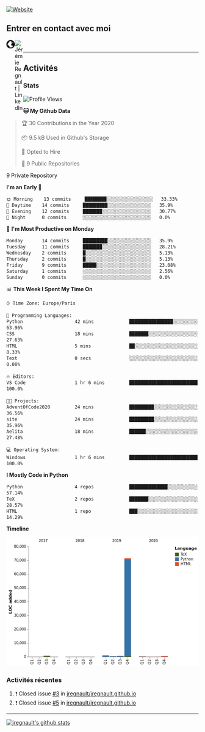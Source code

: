 [![Website](https://img.shields.io/website?logo=globe&label=jregnault.github.io&style=for-the-badge&url=https://jregnault.github.io)](https://jregnault.github.io)

## Entrer en contact avec moi

[<img align="left" alt="codeSTACKr.com" width="22px" src="https://raw.githubusercontent.com/iconic/open-iconic/master/svg/globe.svg" />][website]
[<img align="left" alt="Jérémie Regnault | LinkedIn" width="22px" src="https://cdn.jsdelivr.net/npm/simple-icons@v3/icons/linkedin.svg" />][linkedin]

<br />

---

## Activités

### Stats
<!--START_SECTION:waka-->
![Profile Views](http://img.shields.io/badge/Profile%20Views-0-blue)

**🐱 My Github Data** 

> 🏆 30 Contributions in the Year 2020
 > 
> 📦 9.5 kB Used in Github's Storage 
 > 
> 💼 Opted to Hire
 > 
> 📜 9 Public Repositories 
 > 
9 Private Repository 
 > 
**I'm an Early 🐤** 

```text
🌞 Morning    13 commits     ████████░░░░░░░░░░░░░░░░░   33.33% 
🌆 Daytime    14 commits     █████████░░░░░░░░░░░░░░░░   35.9% 
🌃 Evening    12 commits     ███████░░░░░░░░░░░░░░░░░░   30.77% 
🌙 Night      0 commits      ░░░░░░░░░░░░░░░░░░░░░░░░░   0.0%

```
📅 **I'm Most Productive on Monday** 

```text
Monday       14 commits     █████████░░░░░░░░░░░░░░░░   35.9% 
Tuesday      11 commits     ███████░░░░░░░░░░░░░░░░░░   28.21% 
Wednesday    2 commits      █░░░░░░░░░░░░░░░░░░░░░░░░   5.13% 
Thursday     2 commits      █░░░░░░░░░░░░░░░░░░░░░░░░   5.13% 
Friday       9 commits      █████░░░░░░░░░░░░░░░░░░░░   23.08% 
Saturday     1 commits      ░░░░░░░░░░░░░░░░░░░░░░░░░   2.56% 
Sunday       0 commits      ░░░░░░░░░░░░░░░░░░░░░░░░░   0.0%

```


📊 **This Week I Spent My Time On** 

```text
⌚︎ Time Zone: Europe/Paris

💬 Programming Languages: 
Python                   42 mins             ████████████████░░░░░░░░░   63.96% 
CSS                      18 mins             ███████░░░░░░░░░░░░░░░░░░   27.63% 
HTML                     5 mins              ██░░░░░░░░░░░░░░░░░░░░░░░   8.33% 
Text                     0 secs              ░░░░░░░░░░░░░░░░░░░░░░░░░   0.08%

🔥 Editors: 
VS Code                  1 hr 6 mins         █████████████████████████   100.0%

🐱‍💻 Projects: 
AdventOfCode2020         24 mins             █████████░░░░░░░░░░░░░░░░   36.56% 
site                     24 mins             █████████░░░░░░░░░░░░░░░░   35.96% 
Aelita                   18 mins             ██████░░░░░░░░░░░░░░░░░░░   27.48%

💻 Operating System: 
Windows                  1 hr 6 mins         █████████████████████████   100.0%

```

**I Mostly Code in Python** 

```text
Python                   4 repos             ██████████████░░░░░░░░░░░   57.14% 
TeX                      2 repos             ███████░░░░░░░░░░░░░░░░░░   28.57% 
HTML                     1 repo              ███░░░░░░░░░░░░░░░░░░░░░░   14.29%

```


**Timeline**

![Chart not found](https://raw.githubusercontent.com/jregnault/jregnault/master/charts/bar_graph.png) 


<!--END_SECTION:waka-->

### Activités récentes
<!--START_SECTION:activity-->
1. ❗️ Closed issue [#3](https://github.com/jregnault/jregnault.github.io/issues/3) in [jregnault/jregnault.github.io](https://github.com/jregnault/jregnault.github.io)
2. ❗️ Closed issue [#5](https://github.com/jregnault/jregnault.github.io/issues/5) in [jregnault/jregnault.github.io](https://github.com/jregnault/jregnault.github.io)
<!--END_SECTION:activity-->

---

[![jregnault's github stats](https://github-readme-stats.jregnault.vercel.app/api?username=jregnault&show_icons=true)](https://github.com/jregnault/github-readme-stats)

[website]: jregnault.github.io
[linkedin]: https://www.linkedin.com/in/j%C3%A9r%C3%A9mie-regnault-4a30b2138/

